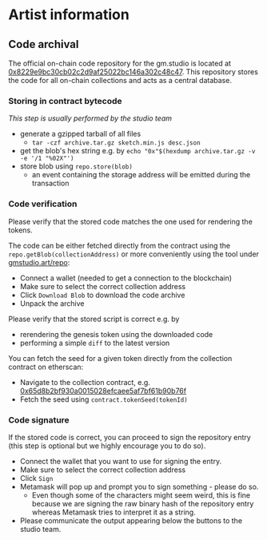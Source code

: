 # Artist information

## Code archival

The official on-chain code repository for the gm.studio is located at [0x8229e9bc30cb02c2d9af25022bc146a302c48c47](https://etherscan.io/address/0x8229e9bc30cb02c2d9af25022bc146a302c48c47#readContract).
This repository stores the code for all on-chain collections and acts as a central database.

### Storing in contract bytecode

_This step is usually performed by the studio team_

- generate a gzipped tarball of all files
  - `tar -czf archive.tar.gz sketch.min.js desc.json`
- get the blob's hex string e.g. by `echo "0x"$(hexdump archive.tar.gz -v -e '/1 "%02X"')`
- store blob using `repo.store(blob)`
  - an event containing the storage address will be emitted during the transaction

### Code verification

Please verify that the stored code matches the one used for rendering the tokens.

The code can be either fetched directly from the contract using the `repo.getBlob(collectionAddress)` or more conveniently using the tool under [gmstudio.art/repo](https://www.gmstudio.art/repo):

- Connect a wallet (needed to get a connection to the blockchain)
- Make sure to select the correct collection address
- Click `Download Blob` to download the code archive
- Unpack the archive

Please verify that the stored script is correct e.g. by

- rerendering the genesis token using the downloaded code
- performing a simple `diff` to the latest version

You can fetch the seed for a given token directly from the collection contract on etherscan:

- Navigate to the collection contract, e.g. [0x65d8b2bf930a0015028efcaee5af7bf61b90b76f](https://etherscan.io/address/0x65d8b2bf930a0015028efcaee5af7bf61b90b76f#readContract)
- Fetch the seed using `contract.tokenSeed(tokenId)`

### Code signature

If the stored code is correct, you can proceed to sign the repository entry (this step is optional but we highly encourage you to do so).

- Connect the wallet that you want to use for signing the entry.
- Make sure to select the correct collection address
- Click `Sign`
- Metamask will pop up and prompt you to sign something - please do so.
  - Even though some of the characters might seem weird, this is fine because we are signing the raw binary hash of the repository entry whereas Metamask tries to interpret it as a string.
- Please communicate the output appearing below the buttons to the studio team.
